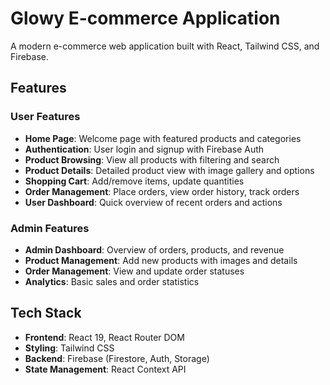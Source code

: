 # Glowy E-commerce Application

A modern e-commerce web application built with React, Tailwind CSS, and Firebase.

## Features

### User Features
- **Home Page**: Welcome page with featured products and categories
- **Authentication**: User login and signup with Firebase Auth
- **Product Browsing**: View all products with filtering and search
- **Product Details**: Detailed product view with image gallery and options
- **Shopping Cart**: Add/remove items, update quantities
- **Order Management**: Place orders, view order history, track orders
- **User Dashboard**: Quick overview of recent orders and actions

### Admin Features
- **Admin Dashboard**: Overview of orders, products, and revenue
- **Product Management**: Add new products with images and details
- **Order Management**: View and update order statuses
- **Analytics**: Basic sales and order statistics

## Tech Stack

- **Frontend**: React 19, React Router DOM
- **Styling**: Tailwind CSS
- **Backend**: Firebase (Firestore, Auth, Storage)
- **State Management**: React Context API
